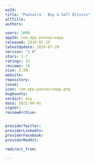 ```yaml
---
wsId: 
title: "Paxnaira - Buy & Sell Bitcoin"
altTitle: 
authors:

users: 1000
appId: com.app.paxnairaapp
released: 2019-07-29
latestUpdate: 2019-07-29
version: "1.0"
stars: 3.7
ratings: 22
reviews: 18
size: 3.5M
website: 
repository: 
issue: 
icon: com.app.paxnairaapp.png
bugbounty: 
verdict: wip
date: 2021-08-01
signer: 
reviewArchive:


providerTwitter: 
providerLinkedIn: 
providerFacebook: 
providerReddit: 

redirect_from:

---
```



